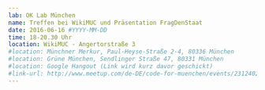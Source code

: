 ```yaml
---
lab: OK Lab München
name: Treffen bei WikiMUC und Präsentation FragDenStaat
date: 2016-06-16 #YYYY-MM-DD
time: 18-20.30 Uhr
location: WikiMUC - Angertorstraße 3
#location: Münchner Merkur, Paul-Heyse-Straße 2-4, 80336 München
#location: Grüne München, Sendlinger Straße 47, 80331 München
#location: Google Hangout (Link wird kurz davor geschickt)
#link-url: http://www.meetup.com/de-DE/code-for-muenchen/events/231240258/
---
```


